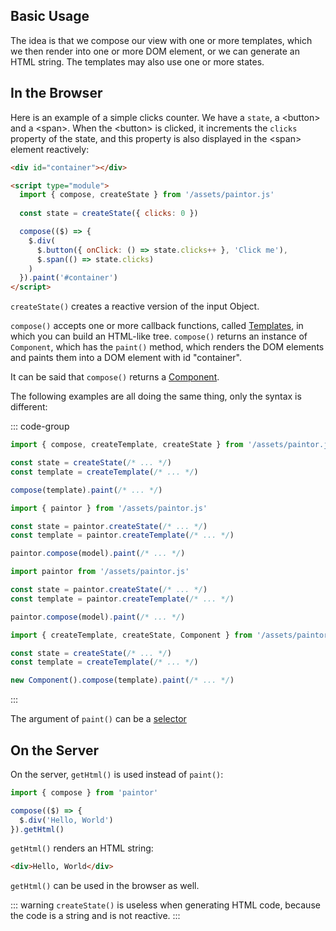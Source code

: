 ## Basic Usage

The idea is that we compose our view with one or more templates, which we then render into one or
more DOM element, or we can generate an HTML string. The templates may also use one or more states.

## In the Browser

Here is an example of a simple clicks counter. We have a `state`, a \<button\> and a \<span\>.
When the \<button\> is clicked, it increments the `clicks` property of the state, and this property
is also displayed in the \<span\> element reactively:

```html
<div id="container"></div>

<script type="module">
  import { compose, createState } from '/assets/paintor.js'
  
  const state = createState({ clicks: 0 })

  compose(($) => {
    $.div(
      $.button({ onClick: () => state.clicks++ }, 'Click me'),
      $.span(() => state.clicks)
    )
  }).paint('#container')
</script>
```

`createState()` creates a reactive version of the input Object.

`compose()` accepts one or more callback functions, called [Templates](../templates/creating-templates.md), in which you
can build an HTML-like tree. `compose()` returns an instance of `Component`, which has the `paint()`
method, which renders the DOM elements and paints them into a DOM element with id "container".

It can be said that `compose()` returns a [Component](../components/components.md).

The following examples are all doing the same thing, only the syntax is different:

::: code-group
```js [named imports (recommended)]
import { compose, createTemplate, createState } from '/assets/paintor.js'

const state = createState(/* ... */)
const template = createTemplate(/* ... */)

compose(template).paint(/* ... */)
```
```js [named import]
import { paintor } from '/assets/paintor.js'

const state = paintor.createState(/* ... */)
const template = paintor.createTemplate(/* ... */)

paintor.compose(model).paint(/* ... */)
```
```js [default import]
import paintor from '/assets/paintor.js'

const state = paintor.createState(/* ... */)
const template = paintor.createTemplate(/* ... */)

paintor.compose(model).paint(/* ... */)
```
```js [new Component()]
import { createTemplate, createState, Component } from '/assets/paintor.js'

const state = createState(/* ... */)
const template = createTemplate(/* ... */)

new Component().compose(template).paint(/* ... */)
```
:::

The argument of `paint()` can be a [selector](https://developer.mozilla.org/en-US/docs/Web/API/Document/querySelector)

## On the Server

On the server, `getHtml()` is used instead of `paint()`:

```js
import { compose } from 'paintor'

compose(($) => {
  $.div('Hello, World')
}).getHtml()
```

`getHtml()` renders an HTML string:

```html
<div>Hello, World</div>
```

`getHtml()` can be used in the browser as well.

::: warning
`createState()` is useless when generating HTML code, because the code is a string and is not
reactive.
:::

